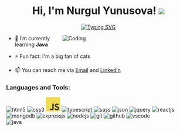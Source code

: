 <h1 align="center">
  Hi, I'm Nurgul Yunusova! <img src="https://media.giphy.com/media/mGcNjsfWAjY5AEZNw6/giphy.gif" width="60">
</h1>
<p align="center">
  <a href="https://git.io/typing-svg">
    <img src="https://readme-typing-svg.demolab.com?font=Poppins&weight=500&size=25&pause=1000&color=064581&center=true&vCenter=true&width=435&lines=Full-stack+Developer" alt="Typing SVG" />
  </a>
</p>

<img align="right" alt="Coding" width="350" src="https://theprintedcat.com/wp-content/uploads/2021/08/keyboard-cat-transp2.gif">

- 🌱 I’m currently learning **Java**

- ⚡ Fun fact: I'm a big fan of cats

- 📫 You can reach me via [Email](mailto:nurgulyunusovaa@gmail.com) and [LinkedIn](https://linkedin.com/in/nyunusova)

<h3 align="left">Languages and Tools:</h3>

<p align="left">
    <img src="https://www.vectorlogo.zone/logos/w3_html5/w3_html5-icon.svg" alt="html5" title="HTML" width="40" height="40"/>
    <img src="https://www.vectorlogo.zone/logos/w3_css/w3_css-icon.svg" alt="css3" title="CSS" width="40" height="40"/>
    <img src="https://raw.githubusercontent.com/devicons/devicon/master/icons/javascript/javascript-original.svg" alt="javascript" title="JavaScript" width="40" height="40"/>
    <img src="https://www.vectorlogo.zone/logos/typescriptlang/typescriptlang-icon.svg" alt="typescript" title="TypeScript" width="40" height="40"/>
    <img src="https://www.vectorlogo.zone/logos/sass-lang/sass-lang-icon.svg" alt="sass" title="SASS" width="40" height="40"/>
    <img src="https://www.vectorlogo.zone/logos/json/json-icon.svg" alt="json" title="JSON" width="40" height="40"/>
    <img src="https://www.vectorlogo.zone/logos/jquery/jquery-icon.svg" alt="jquery" title="jQuery" width="40" height="40"/>
    <img src="https://www.vectorlogo.zone/logos/reactjs/reactjs-icon.svg" alt="reactjs" title="ReactJS" width="40" height="40"/>
    <img src="https://www.vectorlogo.zone/logos/mongodb/mongodb-icon.svg" alt="mongodb" title="MongoDB" width="40" height="40"/>
    <img src="https://www.vectorlogo.zone/logos/expressjs/expressjs-icon.svg" alt="expressjs" title="Express.js" width="40" height="40"/>
    <img src="https://www.vectorlogo.zone/logos/nodejs/nodejs-icon.svg" alt="nodejs" title="Node.js" width="40" height="40"/>
    <img src="https://www.vectorlogo.zone/logos/git-scm/git-scm-icon.svg" alt="git" title="Git" width="40" height="40"/>
    <img src="https://www.vectorlogo.zone/logos/github/github-tile.svg" alt="github" title="Github" width="40" height="40"/>
    <img src="https://www.vectorlogo.zone/logos/visualstudio_code/visualstudio_code-icon.svg" alt="vscode" title="VS Code" width="40" height="40"/>
    <br/>
    <img src="https://www.vectorlogo.zone/logos/java/java-icon.svg" alt="java" title="Java" width="40" height="40"/>
</p>
